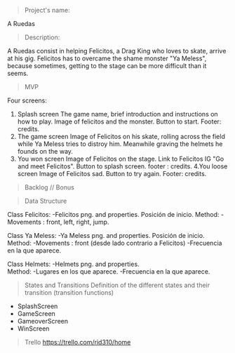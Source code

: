 >Project's name:

A Ruedas


>Description:

A Ruedas consist in helping Felicitos, a Drag King who loves to skate, arrive at his gig. Felicitos has to overcame the shame monster "Ya Meless", because sometimes, getting to the stage can be more difficult than it seems.  



>MVP

Four screens:
1. Splash screen 
The game name, brief introduction and instructions on how to play. Image of felicitos and the monster. Button to start.
Footer: credits.
2. The game screen
Image of Felicitos on his skate, rolling across the field while Ya Meless tries to distroy him. Meanwhile graving the helmets he founds on the way. 
3. You won screen
Image of Felicitos on the stage. Link to Felicitos IG "Go and meet Felicitos". Button to splash screen.
footer : credits.
4.You loose screen
Image of Felicitos sad. Button to try again.
Footer: credits. 


>Backlog // Bonus




>Data Structure

Class Felicitos:
-Felicitos png. and properties. Posición de inicio.
Method:
-Movements : front, left, right, jump. 


Class Ya Meless:
-Ya Meless png. and properties. Posición de inicio.
Method:
-Movements : front (desde lado contrario a Felicitos)
-Frecuencia en la que aparece.  

Class Helmets:
-Helmets png. and properties.  
Method:
-Lugares en los que aparece. 
-Frecuencia en la que aparece.


>States and Transitions
Definition of the different states and their transition (transition functions)

- SplashScreen
- GameScreen
- GameoverScreen
- WinScreen



>Trello 
https://trello.com/rid310/home

